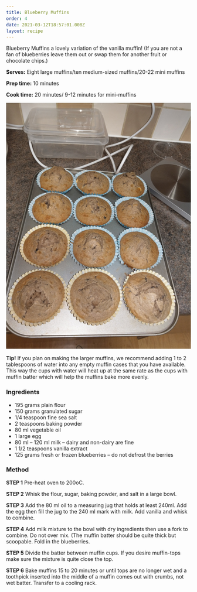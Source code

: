 ```yaml
---
title: Blueberry Muffins
order: 4
date: 2021-03-12T18:57:01.008Z
layout: recipe
---
```

Blueberry Muffins a lovely variation of the vanilla muffin! (If you are not a fan of blueberries leave them out or swap them for another fruit or chocolate chips.)

**Serves:** Eight large muffins/ten medium-sized muffins/20-22 mini muffins 

**Prep time:** 10 minutes

**Cook time:** 20 minutes/ 9-12 minutes for mini-muffins

![Blueberry muffins still in their cases, in their muffin tray](../uploads/imag0861.jpg "Blueberry Muffins")

**Tip!** If you plan on making the larger muffins, we recommend adding 1 to 2 tablespoons of water into any empty muffin cases that you have available. This way the cups with water will heat up at the same rate as the cups with muffin batter which will help the muffins bake more evenly.

### Ingredients

* 195 grams plain flour
* 150 grams granulated sugar
* 1/4 teaspoon fine sea salt
* 2 teaspoons baking powder
* 80 ml vegetable oil
* 1 large egg
* 80 ml – 120 ml milk – dairy and non-dairy are fine
* 1 1/2 teaspoons vanilla extract
* 125 grams fresh or frozen blueberries – do not defrost the berries

### Method

**STEP 1**
Pre-heat oven to 200oC.

**STEP 2**
Whisk the flour, sugar, baking powder, and salt in a large bowl.

**STEP 3**
Add the 80 ml oil to a measuring jug that holds at least 240ml. Add the egg then fill the jug to the 240 ml mark with milk. Add vanilla and whisk to combine.

**STEP 4**
Add milk mixture to the bowl with dry ingredients then use a fork to combine. Do not over mix. (The muffin batter should be quite thick but scoopable. Fold in the blueberries.

**STEP 5**
Divide the batter between muffin cups. If you desire muffin-tops make sure the mixture is quite close the top.

**STEP 6**
Bake muffins 15 to 20 minutes or until tops are no longer wet and a toothpick inserted into the middle of a muffin comes out with crumbs, not wet batter. Transfer to a cooling rack.